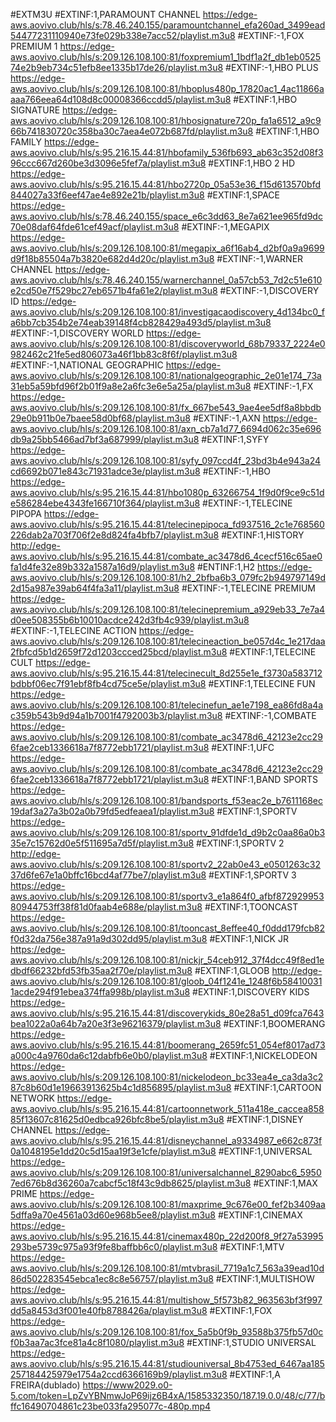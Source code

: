 #EXTM3U
#EXTINF:1,PARAMOUNT CHANNEL
https://edge-aws.aovivo.club/hls/s:78.46.240.155/paramountchannel_efa260ad_3499ead54477231110940e73fe029b338e7acc52/playlist.m3u8
#EXTINF:-1,FOX PREMIUM 1
https://edge-aws.aovivo.club/hls/s:209.126.108.100:81/foxpremium1_1bdf1a2f_db1eb052574e2b9eb734c51efb8ee1335b17de26/playlist.m3u8
#EXTINF:-1,HBO PLUS
https://edge-aws.aovivo.club/hls/s:209.126.108.100:81/hboplus480p_17820ac1_4ac11866aaaa766eea64d108d8c00008366ccdd5/playlist.m3u8
#EXTINF:1,HBO SIGNATURE
https://edge-aws.aovivo.club/hls/s:209.126.108.100:81/hbosignature720p_fa1a6512_a9c966b741830720c358ba30c7aea4e072b687fd/playlist.m3u8
#EXTINF:1,HBO FAMILY
https://edge-aws.aovivo.club/hls/s:95.216.15.44:81/hbofamily_536fb693_ab63c352d08f396ccc667d260be3d3096e5fef7a/playlist.m3u8
#EXTINF:1,HBO 2 HD
https://edge-aws.aovivo.club/hls/s:95.216.15.44:81/hbo2720p_05a53e36_f15d613570bfd844027a33f6eef47ae4e892e21b/playlist.m3u8
#EXTINF:1,SPACE
https://edge-aws.aovivo.club/hls/s:78.46.240.155/space_e6c3dd63_8e7a621ee965fd9dc70e08daf64fde61cef49acf/playlist.m3u8
#EXTINF:-1,MEGAPIX
https://edge-aws.aovivo.club/hls/s:209.126.108.100:81/megapix_a6f16ab4_d2bf0a9a9699d9f18b85504a7b3820e682d4d20c/playlist.m3u8
#EXTINF:-1,WARNER CHANNEL
https://edge-aws.aovivo.club/hls/s:78.46.240.155/warnerchannel_0a57cb53_7d2c51e610e2cd50e7f529bc27eb6571b4fa61e2/playlist.m3u8
#EXTINF:-1,DISCOVERY ID
https://edge-aws.aovivo.club/hls/s:209.126.108.100:81/investigacaodiscovery_4d134bc0_fa6bb7cb354b2e74eab39148f4cb828429a493d5/playlist.m3u8
#EXTINF:-1,DISCOVERY WORLD
https://edge-aws.aovivo.club/hls/s:209.126.108.100:81/discoveryworld_68b79337_2224e0982462c21fe5ed806073a46f1bb83c8f6f/playlist.m3u8
#EXTINF:-1,NATIONAL GEOGRAPHIC
https://edge-aws.aovivo.club/hls/s:209.126.108.100:81/nationalgeographic_2e01e174_73a31eb5a59bfd96f2b01f9a8e2a6fc3e6e5a25a/playlist.m3u8
#EXTINF:-1,FX
https://edge-aws.aovivo.club/hls/s:209.126.108.100:81/fx_667be543_9ae4ee5df8a8bbdb29e0b911b0e7baee58d0bf68/playlist.m3u8
#EXTINF:-1,AXN
https://edge-aws.aovivo.club/hls/s:209.126.108.100:81/axn_cb7a1d77_6694d062c35e696db9a25bb5466ad7bf3a687999/playlist.m3u8
#EXTINF:1,SYFY
https://edge-aws.aovivo.club/hls/s:209.126.108.100:81/syfy_097ccd4f_23bd3b4e943a24cd6692b071e843c71931adce3e/playlist.m3u8
#EXTINF:-1,HBO
https://edge-aws.aovivo.club/hls/s:95.216.15.44:81/hbo1080p_63266754_1f9d0f9ce9c51de586284ebe4343fe166710f364/playlist.m3u8
#EXTINF:-1,TELECINE PIPOPA
https://edge-aws.aovivo.club/hls/s:95.216.15.44:81/telecinepipoca_fd937516_2c1e768560226dab2a703f706f2e8d824fa4bfb7/playlist.m3u8
#EXTINF:1,HISTORY
http://edge-aws.aovivo.club/hls/s:95.216.15.44:81/combate_ac3478d6_4cecf516c65ae0fa1d4fe32e89b332a1587a16d9/playlist.m3u8
#ENTINF:1,H2
https://edge-aws.aovivo.club/hls/s:209.126.108.100:81/h2_2bfba6b3_079fc2b949797149d2d15a987e39ab64f4fa3a11/playlist.m3u8
#EXTINF:-1,TELECINE PREMIUM
https://edge-aws.aovivo.club/hls/s:209.126.108.100:81/telecinepremium_a929eb33_7e7a4d0ee508355b6b10010acdce242d3fb4c939/playlist.m3u8
#EXTINF:-1,TELECINE ACTION
https://edge-aws.aovivo.club/hls/s:209.126.108.100:81/telecineaction_be057d4c_1e217daa2fbfcd5b1d2659f72d1203ccced25bcd/playlist.m3u8
#EXTINF:1,TELECINE CULT
https://edge-aws.aovivo.club/hls/s:95.216.15.44:81/telecinecult_8d255e1e_f3730a583712bdbbf06ec7f91ebf8fb4cd75ce5e/playlist.m3u8
#EXTINF:1,TELECINE FUN
https://edge-aws.aovivo.club/hls/s:209.126.108.100:81/telecinefun_ae1e7198_ea86fd8a4ac359b543b9d94a1b7001f4792003b3/playlist.m3u8
#EXTINF:-1,COMBATE
https://edge-aws.aovivo.club/hls/s:209.126.108.100:81/combate_ac3478d6_42123e2cc296fae2ceb1336618a7f8772ebb1721/playlist.m3u8
#EXTINF:1,UFC
https://edge-aws.aovivo.club/hls/s:209.126.108.100:81/combate_ac3478d6_42123e2cc296fae2ceb1336618a7f8772ebb1721/playlist.m3u8
#EXTINF:1,BAND SPORTS
https://edge-aws.aovivo.club/hls/s:209.126.108.100:81/bandsports_f53eac2e_b7611168ec19daf3a27a3b02a0b79fd5edfeaea1/playlist.m3u8
#EXTINF:1,SPORTV
https://edge-aws.aovivo.club/hls/s:209.126.108.100:81/sportv_91dfde1d_d9b2c0aa86a0b335e7c15762d0e5f511695a7d5f/playlist.m3u8
#EXTINF:1,SPORTV 2
http://edge-aws.aovivo.club/hls/s:209.126.108.100:81/sportv2_22ab0e43_e0501263c3237d6fe67e1a0bffc16bcd4af77be7/playlist.m3u8
#EXTINF:1,SPORTV 3
https://edge-aws.aovivo.club/hls/s:209.126.108.100:81/sportv3_e1a864f0_afbf87292995380944753ff38f81d0faab4e688e/playlist.m3u8
#EXTINF:1,TOONCAST
https://edge-aws.aovivo.club/hls/s:209.126.108.100:81/tooncast_8effee40_f0ddd179fcb82f0d32da756e387a91a9d302dd95/playlist.m3u8
#EXTINF:1,NICK JR
https://edge-aws.aovivo.club/hls/s:209.126.108.100:81/nickjr_54ceb912_37f4dcc49f8ed1edbdf66232bfd53fb35aa2f70e/playlist.m3u8
#EXTINF:1,GLOOB
http://edge-aws.aovivo.club/hls/s:209.126.108.100:81/gloob_04f1241e_1248f6b584100311acde294f91ebea374ffa998b/playlist.m3u8
#EXTINF:1,DISCOVERY KIDS
https://edge-aws.aovivo.club/hls/s:95.216.15.44:81/discoverykids_80e28a51_d09fca7643bea1022a0a64b7a20e3f3e96216379/playlist.m3u8
#EXTINF:1,BOOMERANG
https://edge-aws.aovivo.club/hls/s:95.216.15.44:81/boomerang_2659fc51_054ef8017ad73a000c4a9760da6c12dabfb6e0b0/playlist.m3u8
#EXTINF:1,NICKELODEON
https://edge-aws.aovivo.club/hls/s:209.126.108.100:81/nickelodeon_bc33ea4e_ca3da3c287c8b60d1e19663913625b4c1d856895/playlist.m3u8
#EXTINF:1,CARTOON NETWORK
https://edge-aws.aovivo.club/hls/s:95.216.15.44:81/cartoonnetwork_511a418e_caccea85885f13607c81625d0edbca926bfc8be5/playlist.m3u8
#EXTINF:1,DISNEY CHANNEL
https://edge-aws.aovivo.club/hls/s:95.216.15.44:81/disneychannel_a9334987_e662c873f0a1048195e1dd20c5d15aa19f3e1cfe/playlist.m3u8
#EXTINF:1,UNIVERSAL
https://edge-aws.aovivo.club/hls/s:209.126.108.100:81/universalchannel_8290abc6_59507ed676b8d36260a7cabcf5c18f43c9db8625/playlist.m3u8
#EXTINF:1,MAX PRIME
https://edge-aws.aovivo.club/hls/s:209.126.108.100:81/maxprime_9c676e00_fef2b3409aa5dffa9a70e4561a03d60e968b5ee8/playlist.m3u8
#EXTINF:1,CINEMAX
https://edge-aws.aovivo.club/hls/s:95.216.15.44:81/cinemax480p_22d200f8_9f27a53995293be5739c975a93f9fe8baffbb6c0/playlist.m3u8
#EXTINF:1,MTV
https://edge-aws.aovivo.club/hls/s:209.126.108.100:81/mtvbrasil_7719a1c7_563a39ead10d86d502283545ebca1ec8c8e56757/playlist.m3u8
#EXTINF:1,MULTISHOW
https://edge-aws.aovivo.club/hls/s:95.216.15.44:81/multishow_5f573b82_963563bf3f997dd5a8453d3f001e40fb8788426a/playlist.m3u8
#EXTINF:1,FOX
https://edge-aws.aovivo.club/hls/s:209.126.108.100:81/fox_5a5b0f9b_93588b375fb57d0cf0b3aa7ac3fce81a4c8f1080/playlist.m3u8
#EXTINF:1,STUDIO UNIVERSAL
https://edge-aws.aovivo.club/hls/s:95.216.15.44:81/studiouniversal_8b4753ed_6467aa185257184425979e1754a2ccd6366169b9/playlist.m3u8
#EXTINF:1,A FREIRA(dublado)
https://www2029.o0-5.com/token=LpZvYBNmwJoP69ijz6B4xA/1585332350/187.19.0.0/48/c/77/bffc16490704861c23be033fa295077c-480p.mp4
